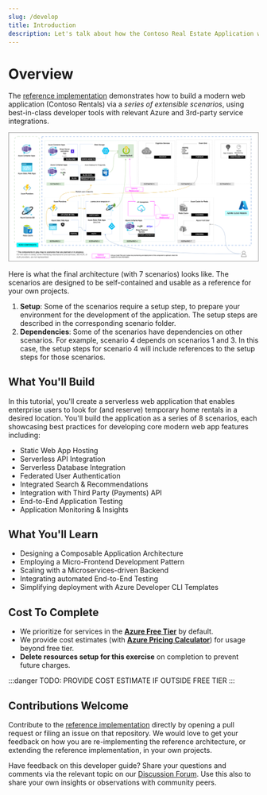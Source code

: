 ```yaml
---
slug: /develop
title: Introduction
description: Let's talk about how the Contoso Real Estate Application was developed.
---
```


# Overview

The [reference implementation](https://github.com/Azure-Samples/contoso-real-estate) demonstrates how to build a modern web application (Contoso Rentals) via a _series of extensible scenarios_, using best-in-class developer tools with relevant Azure and 3rd-party service integrations.

![E2E Reference Architecture For Contoso Real Estate](./../../../../../assets/diagrams/e2e-full-horizontal.drawio.png)

Here is what the final architecture (with 7 scenarios) looks like. The scenarios are designed to be self-contained and usable as a reference for your own projects.

1.  **Setup**: Some of the scenarios require a setup step, to prepare your environment for the development of the application. The setup steps are described in the corresponding scenario folder.
2.  **Dependencies**: Some of the scenarios have dependencies on other scenarios. For example, scenario 4 depends on scenarios 1 and 3. In this case, the setup steps for scenario 4 will include references to the setup steps for those scenarios.

## What You'll Build

In this tutorial, you'll create a serverless web application that enables enterprise users to look for (and reserve) temporary home rentals in a desired location. You'll build the application as a series of 8 scenarios, each showcasing best practices for developing core modern web app features including:

- Static Web App Hosting
- Serverless API Integration
- Serverless Database Integration
- Federated User Authentication
- Integrated Search & Recommendations
- Integration with Third Party (Payments) API
- End-to-End Application Testing
- Application Monitoring & Insights

## What You'll Learn

- Designing a Composable Application Architecture
- Employing a Micro-Frontend Development Pattern
- Scaling with a Microservices-driven Backend
- Integrating automated End-to-End Testing
- Simplifying deployment with Azure Developer CLI Templates

## Cost To Complete

- We prioritize for services in the **[Azure Free Tier](https://azure.microsoft.com/en-us/free/search/)** by default.
- We provide cost estimates (with [**Azure Pricing Calculator**](https://azure.microsoft.com/en-us/pricing/calculator/)) for usage beyond free tier.
- **Delete resources setup for this exercise** on completion to prevent future charges.

:::danger TODO: PROVIDE COST ESTIMATE IF OUTSIDE FREE TIER
:::

## Contributions Welcome

Contribute to the [reference implementation](https://github.com/Azure-Samples/contoso-real-estate) directly by opening a pull request or filing an issue on that repository. We would love to get your feedback on how you are re-implementing the reference architecture, or extending the reference implementation, in your own projects.

Have feedback on this developer guide? Share your questions and comments via the relevant topic on our [Discussion Forum](https://github.com/Azure-Samples/contoso-real-estate/discussions). Use this also to share your own insights or observations with community peers.
